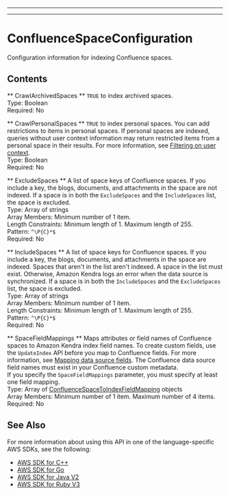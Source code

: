 --------

--------

# ConfluenceSpaceConfiguration<a name="API_ConfluenceSpaceConfiguration"></a>

Configuration information for indexing Confluence spaces\.

## Contents<a name="API_ConfluenceSpaceConfiguration_Contents"></a>

 ** CrawlArchivedSpaces **   <a name="Kendra-Type-ConfluenceSpaceConfiguration-CrawlArchivedSpaces"></a>
 `TRUE` to index archived spaces\.  
Type: Boolean  
Required: No

 ** CrawlPersonalSpaces **   <a name="Kendra-Type-ConfluenceSpaceConfiguration-CrawlPersonalSpaces"></a>
 `TRUE` to index personal spaces\. You can add restrictions to items in personal spaces\. If personal spaces are indexed, queries without user context information may return restricted items from a personal space in their results\. For more information, see [Filtering on user context](https://docs.aws.amazon.com/kendra/latest/dg/user-context-filter.html)\.  
Type: Boolean  
Required: No

 ** ExcludeSpaces **   <a name="Kendra-Type-ConfluenceSpaceConfiguration-ExcludeSpaces"></a>
A list of space keys of Confluence spaces\. If you include a key, the blogs, documents, and attachments in the space are not indexed\. If a space is in both the `ExcludeSpaces` and the `IncludeSpaces` list, the space is excluded\.  
Type: Array of strings  
Array Members: Minimum number of 1 item\.  
Length Constraints: Minimum length of 1\. Maximum length of 255\.  
Pattern: `^\P{C}*$`   
Required: No

 ** IncludeSpaces **   <a name="Kendra-Type-ConfluenceSpaceConfiguration-IncludeSpaces"></a>
A list of space keys for Confluence spaces\. If you include a key, the blogs, documents, and attachments in the space are indexed\. Spaces that aren't in the list aren't indexed\. A space in the list must exist\. Otherwise, Amazon Kendra logs an error when the data source is synchronized\. If a space is in both the `IncludeSpaces` and the `ExcludeSpaces` list, the space is excluded\.  
Type: Array of strings  
Array Members: Minimum number of 1 item\.  
Length Constraints: Minimum length of 1\. Maximum length of 255\.  
Pattern: `^\P{C}*$`   
Required: No

 ** SpaceFieldMappings **   <a name="Kendra-Type-ConfluenceSpaceConfiguration-SpaceFieldMappings"></a>
Maps attributes or field names of Confluence spaces to Amazon Kendra index field names\. To create custom fields, use the `UpdateIndex` API before you map to Confluence fields\. For more information, see [Mapping data source fields](https://docs.aws.amazon.com/kendra/latest/dg/field-mapping.html)\. The Confluence data source field names must exist in your Confluence custom metadata\.  
If you specify the `SpaceFieldMappings` parameter, you must specify at least one field mapping\.  
Type: Array of [ConfluenceSpaceToIndexFieldMapping](API_ConfluenceSpaceToIndexFieldMapping.md) objects  
Array Members: Minimum number of 1 item\. Maximum number of 4 items\.  
Required: No

## See Also<a name="API_ConfluenceSpaceConfiguration_SeeAlso"></a>

For more information about using this API in one of the language\-specific AWS SDKs, see the following:
+  [AWS SDK for C\+\+](https://docs.aws.amazon.com/goto/SdkForCpp/kendra-2019-02-03/ConfluenceSpaceConfiguration) 
+  [AWS SDK for Go](https://docs.aws.amazon.com/goto/SdkForGoV1/kendra-2019-02-03/ConfluenceSpaceConfiguration) 
+  [AWS SDK for Java V2](https://docs.aws.amazon.com/goto/SdkForJavaV2/kendra-2019-02-03/ConfluenceSpaceConfiguration) 
+  [AWS SDK for Ruby V3](https://docs.aws.amazon.com/goto/SdkForRubyV3/kendra-2019-02-03/ConfluenceSpaceConfiguration) 